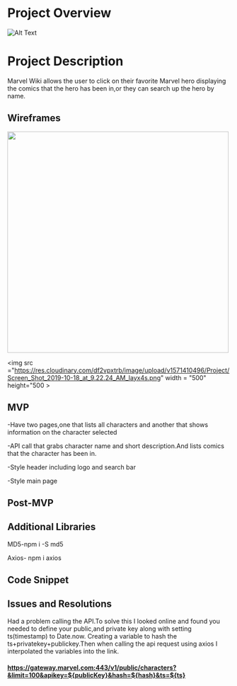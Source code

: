 # Project Overview


![Alt Text](http://giphygifs.s3.amazonaws.com/media/a2q1PYp4wPNW8/giphy.gif)

# Project Description
Marvel Wiki allows the user to click on their favorite Marvel hero displaying the comics that the hero has been in,or they can search up the hero by name.

## Wireframes

<img src="https://res.cloudinary.com/df2vpxtrb/image/upload/v1571410494/Project/Screen_Shot_2019-10-18_at_9.21.55_AM_jjocbs.png" width = "500" height="500">

<img src ="https://res.cloudinary.com/df2vpxtrb/image/upload/v1571410496/Project/Screen_Shot_2019-10-18_at_9.22.24_AM_layx4s.png" width = "500" height="500 >
## MVP

-Have two pages,one that lists all characters and another that shows information on the character selected

-API call that grabs character name and short description.And lists comics that the character has been in.

-Style header including logo and search bar

-Style main page 




## Post-MVP

## Additional Libraries
MD5-npm i -S md5

Axios- npm i axios



## Code Snippet

## Issues and Resolutions
Had a problem calling the API.To solve this I looked online and found you needed to define your public,and private key along with setting ts(timestamp) to Date.now. Creating a variable to hash the ts+privatekey+publickey.Then when calling the api request using axios I interpolated the variables into the link. 
#### https://gateway.marvel.com:443/v1/public/characters?&limit=100&apikey=${publicKey}&hash=${hash}&ts=${ts}